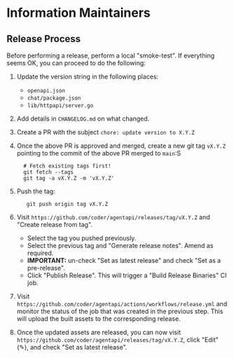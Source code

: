 # Information Maintainers

## Release Process

Before performing a release, perform a local "smoke-test".
If everything seems OK, you can proceed to do the following:

1. Update the version string in the following places:
   - `openapi.json`
   - `chat/package.json`
   - `lib/httpapi/server.go`
2. Add details in `CHANGELOG.md` on what changed.
3. Create a PR with the subject `chore: update version to X.Y.Z`
4. Once the above PR is approved and merged, create a new git tag `vX.Y.Z` pointing to the commit of the above PR merged to `main`:S

   ```shell
     # Fetch existing tags first!
     git fetch --tags
     git tag -a vX.Y.Z -m 'vX.Y.Z'
   ```

5. Push the tag:

   ```shell
      git push origin tag vX.Y.Z
   ```

6. Visit `https://github.com/coder/agentapi/releases/tag/vX.Y.Z` and "Create release from tag".

   - Select the tag you pushed previously.
   - Select the previous tag and "Generate release notes". Amend as required.
   - **IMPORTANT:** un-check "Set as latest release" and check "Set as a pre-release".
   - Click "Publish Release". This will trigger a "Build Release Binaries" CI job.

7. Visit `https://github.com/coder/agentapi/actions/workflows/release.yml` and monitor the status of the job that was created in the previous step. This will upload the built assets to the corresponding release.

8. Once the updated assets are released, you can now visit `https://github.com/coder/agentapi/releases/tag/vX.Y.Z`, click "Edit" (✎), and check "Set as latest release".
